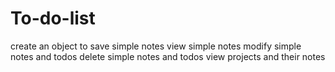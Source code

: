 # To-do-list

create an object to save simple notes
view simple notes
modify simple notes and todos
delete simple notes and todos
view projects and their notes
